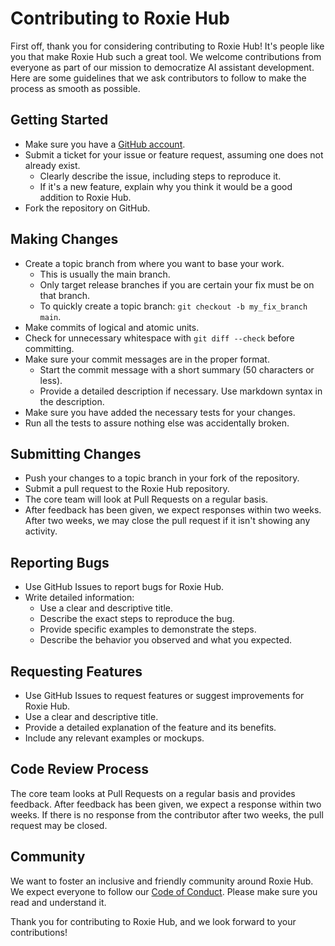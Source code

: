 # Contributing to Roxie Hub

First off, thank you for considering contributing to Roxie Hub! It's people like you that make Roxie Hub such a great tool. We welcome contributions from everyone as part of our mission to democratize AI assistant development. Here are some guidelines that we ask contributors to follow to make the process as smooth as possible.

## Getting Started

- Make sure you have a [GitHub account](https://github.com/signup/free).
- Submit a ticket for your issue or feature request, assuming one does not already exist.
  - Clearly describe the issue, including steps to reproduce it.
  - If it's a new feature, explain why you think it would be a good addition to Roxie Hub.
- Fork the repository on GitHub.

## Making Changes

- Create a topic branch from where you want to base your work.
  - This is usually the main branch.
  - Only target release branches if you are certain your fix must be on that branch.
  - To quickly create a topic branch: `git checkout -b my_fix_branch main`.
- Make commits of logical and atomic units.
- Check for unnecessary whitespace with `git diff --check` before committing.
- Make sure your commit messages are in the proper format.
  - Start the commit message with a short summary (50 characters or less).
  - Provide a detailed description if necessary. Use markdown syntax in the description.
- Make sure you have added the necessary tests for your changes.
- Run all the tests to assure nothing else was accidentally broken.

## Submitting Changes

- Push your changes to a topic branch in your fork of the repository.
- Submit a pull request to the Roxie Hub repository.
- The core team will look at Pull Requests on a regular basis.
- After feedback has been given, we expect responses within two weeks. After two weeks, we may close the pull request if it isn't showing any activity.

## Reporting Bugs

- Use GitHub Issues to report bugs for Roxie Hub.
- Write detailed information:
  - Use a clear and descriptive title.
  - Describe the exact steps to reproduce the bug.
  - Provide specific examples to demonstrate the steps.
  - Describe the behavior you observed and what you expected.

## Requesting Features

- Use GitHub Issues to request features or suggest improvements for Roxie Hub.
- Use a clear and descriptive title.
- Provide a detailed explanation of the feature and its benefits.
- Include any relevant examples or mockups.

## Code Review Process

The core team looks at Pull Requests on a regular basis and provides feedback. After feedback has been given, we expect a response within two weeks. If there is no response from the contributor after two weeks, the pull request may be closed.

## Community

We want to foster an inclusive and friendly community around Roxie Hub. We expect everyone to follow our [Code of Conduct](CODE_OF_CONDUCT.md). Please make sure you read and understand it.

Thank you for contributing to Roxie Hub, and we look forward to your contributions!
